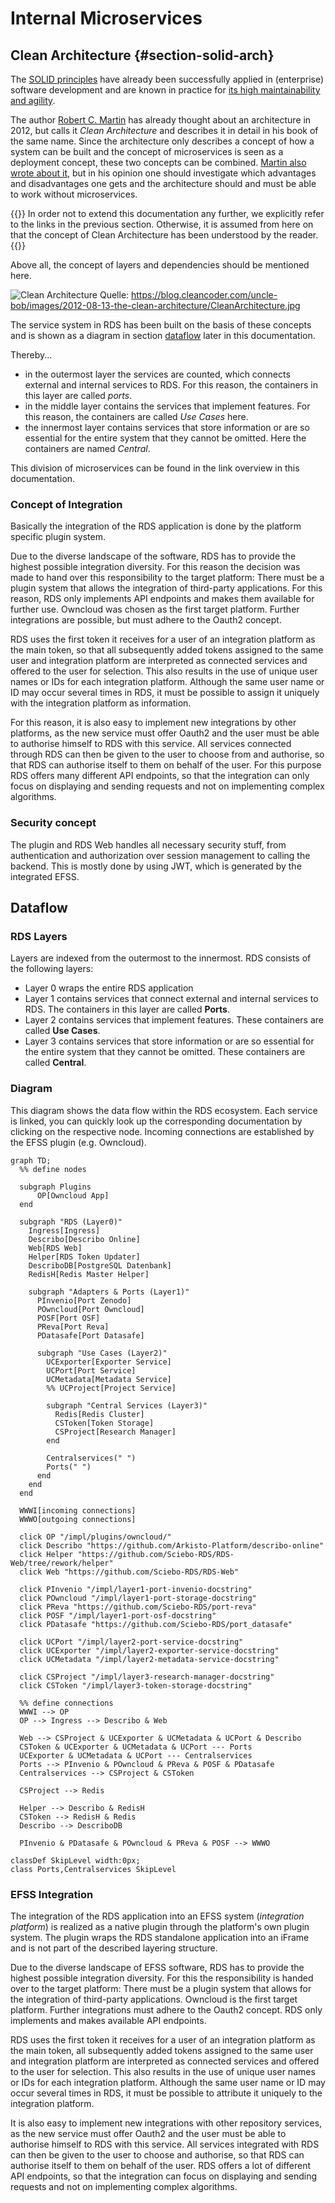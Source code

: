 # Internal Microservices

## Clean Architecture {#section-solid-arch}

The [SOLID principles](https://de.wikipedia.org/wiki/Prinzipien_objektorientierten_Designs#SOLID-Prinzipien) have already been successfully applied in (enterprise) software development and are known in practice for [its high maintainability and agility](https://www.informatik-aktuell.de/entwicklung/methoden/solid-die-5-prinzipien-fuer-objektorientiertes-softwaredesign.html).

The author [Robert C. Martin](https://blog.cleancoder.com/uncle-bob/2012/08/13/the-clean-architecture.html) has already thought about an architecture in 2012, but calls it *Clean Architecture* and describes it in detail in his book of the same name. Since the architecture only describes a concept of how a system can be built and the concept of microservices is seen as a deployment concept, these two concepts can be combined. [Martin also wrote about it](https://blog.cleancoder.com/uncle-bob/2014/10/01/CleanMicroserviceArchitecture.html), but in his opinion one should investigate which advantages and disadvantages one gets and the architecture should and must be able to work without microservices.

{{<callout info>}}
In order not to extend this documentation any further, we explicitly refer to the links in the previous section. Otherwise, it is assumed from here on that the concept of Clean Architecture has been understood by the reader.
{{</callout>}}

Above all, the concept of layers and dependencies should be mentioned here.

![Clean Architecture](https://blog.cleancoder.com/uncle-bob/images/2012-08-13-the-clean-architecture/CleanArchitecture.jpg)
Quelle: https://blog.cleancoder.com/uncle-bob/images/2012-08-13-the-clean-architecture/CleanArchitecture.jpg

The service system in RDS has been built on the basis of these concepts and is shown as a diagram in section [dataflow](#dataflow) later in this documentation.

Thereby...
- in the outermost layer the services are counted, which connects external and internal services to RDS. For this reason, the containers in this layer are called *ports*.
- in the middle layer contains the services that implement features. For this reason, the containers are called *Use Cases* here.
- the innermost layer contains services that store information or are so essential for the entire system that they cannot be omitted. Here the containers are named *Central*.

This division of microservices can be found in the link overview in this documentation.

### Concept of Integration

Basically the integration of the RDS application is done by the platform specific plugin system.

Due to the diverse landscape of the software, RDS has to provide the highest possible integration diversity. For this reason the decision was made to hand over this responsibility to the target platform: There must be a plugin system that allows the integration of third-party applications. For this reason, RDS only implements API endpoints and makes them available for further use. Owncloud was chosen as the first target platform. Further integrations are possible, but must adhere to the Oauth2 concept.

RDS uses the first token it receives for a user of an integration platform as the main token, so that all subsequently added tokens assigned to the same user and integration platform are interpreted as connected services and offered to the user for selection. This also results in the use of unique user names or IDs for each integration platform. Although the same user name or ID may occur several times in RDS, it must be possible to assign it uniquely with the integration platform as information. 

For this reason, it is also easy to implement new integrations by other platforms, as the new service must offer Oauth2 and the user must be able to authorise himself to RDS with this service. All services connected through RDS can then be given to the user to choose from and authorise, so that RDS can authorise itself to them on behalf of the user. For this purpose RDS offers many different API endpoints, so that the integration can only focus on displaying and sending requests and not on implementing complex algorithms.

### Security concept

The plugin and RDS Web handles all necessary security stuff, from authentication and authorization over session management to calling the backend. This is mostly done by using JWT, which is generated by the integrated EFSS.

## Dataflow

### RDS Layers
Layers are indexed from the outermost to the innermost. RDS consists of the following layers: 
- Layer 0 wraps the entire RDS application
- Layer 1 contains services that connect external and internal services to RDS. The containers in this layer are called **Ports**.
- Layer 2 contains services that implement features. These containers are called **Use Cases**.
- Layer 3 contains services that store information or are so essential for the entire system that they cannot be omitted. These containers are called **Central**.

### Diagram

This diagram shows the data flow within the RDS ecosystem. Each service is linked, you can quickly look up the corresponding documentation by clicking on the respective node.
Incoming connections are established by the EFSS plugin (e.g. Owncloud).

```mermaid
graph TD;
  %% define nodes
  
  subgraph Plugins
      OP[Owncloud App]
  end

  subgraph "RDS (Layer0)"
    Ingress[Ingress]
    Describo[Describo Online]
    Web[RDS Web]
    Helper[RDS Token Updater]
    DescriboDB[PostgreSQL Datenbank]
    RedisH[Redis Master Helper]

    subgraph "Adapters & Ports (Layer1)"
      PInvenio[Port Zenodo]
      POwncloud[Port Owncloud]
      POSF[Port OSF]
      PReva[Port Reva]
      PDatasafe[Port Datasafe]

      subgraph "Use Cases (Layer2)"
        UCExporter[Exporter Service]
        UCPort[Port Service]
        UCMetadata[Metadata Service]
        %% UCProject[Project Service]

        subgraph "Central Services (Layer3)"
          Redis[Redis Cluster]
          CSToken[Token Storage]
          CSProject[Research Manager]
        end

        Centralservices(" ")
        Ports(" ")
      end
    end
  end

  WWWI[incoming connections]
  WWWO[outgoing connections]

  click OP "/impl/plugins/owncloud/"
  click Describo "https://github.com/Arkisto-Platform/describo-online"
  click Helper "https://github.com/Sciebo-RDS/RDS-Web/tree/rework/helper"
  click Web "https://github.com/Sciebo-RDS/RDS-Web"

  click PInvenio "/impl/layer1-port-invenio-docstring"
  click POwncloud "/impl/layer1-port-storage-docstring"
  click PReva "https://github.com/Sciebo-RDS/port-reva"
  click POSF "/impl/layer1-port-osf-docstring"
  click PDatasafe "https://github.com/Sciebo-RDS/port_datasafe"

  click UCPort "/impl/layer2-port-service-docstring"
  click UCExporter "/impl/layer2-exporter-service-docstring"
  click UCMetadata "/impl/layer2-metadata-service-docstring"

  click CSProject "/impl/layer3-research-manager-docstring"
  click CSToken "/impl/layer3-token-storage-docstring"

  %% define connections
  WWWI --> OP
  OP --> Ingress --> Describo & Web

  Web --> CSProject & UCExporter & UCMetadata & UCPort & Describo
  CSToken & UCExporter & UCMetadata & UCPort --- Ports
  UCExporter & UCMetadata & UCPort --- Centralservices
  Ports --> PInvenio & POwncloud & PReva & POSF & PDatasafe
  Centralservices --> CSProject & CSToken

  CSProject --> Redis

  Helper --> Describo & RedisH
  CSToken --> RedisH & Redis
  Describo --> DescriboDB

  PInvenio & PDatasafe & POwncloud & PReva & POSF --> WWWO

classDef SkipLevel width:0px;
class Ports,Centralservices SkipLevel
```

### EFSS Integration

The integration of the RDS application into an EFSS system (*integration platform*) is realized as a native plugin through the platform's own plugin system. The plugin wraps the RDS standalone application into an iFrame and is not part of the described layering structure.

Due to the diverse landscape of EFSS software, RDS has to provide the highest possible integration diversity. For this the responsibility is handed over to the target platform: There must be a plugin system that allows for the integration of third-party applications. Owncloud is the first target platform. Further integrations must adhere to the Oauth2 concept. RDS only implements and makes available API endpoints.

RDS uses the first token it receives for a user of an integration platform as the main token, all subsequently added tokens assigned to the same user and integration platform are interpreted as connected services and offered to the user for selection. This also results in the use of unique user names or IDs for each integration platform. Although the same user name or ID may occur several times in RDS, it must be possible to attribute it uniquely to the integration platform. 

It is also easy to implement new integrations with other repository services, as the new service must offer Oauth2 and the user must be able to authorise himself to RDS with this service. All services integrated with RDS can then be given to the user to choose and authorise, so that RDS can authorise itself to them on behalf of the user. RDS offers a lot of different API endpoints, so that the integration can focus on displaying and sending requests and not on implementing complex algorithms.